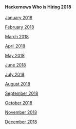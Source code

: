 #### Hackernews Who is Hiring 2018

[January 2018](https://news.ycombinator.com/item?id=16052538)

[February 2018](https://news.ycombinator.com/item?id=16282819)

[March 2018](https://news.ycombinator.com/item?id=16492994)

[April 2018](https://news.ycombinator.com/item?id=16735011)

[May 2018](https://news.ycombinator.com/item?id=16967543)

[June 2018](https://news.ycombinator.com/item?id=17205865)

[July 2018](https://news.ycombinator.com/item?id=17442187)

[August 2018](https://news.ycombinator.com/item?id=17663077)

[September 2018](https://news.ycombinator.com/item?id=17902901)

[October 2018]()

[November 2018]()

[December 2018]()
